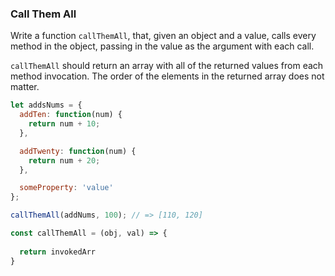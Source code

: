 ### Call Them All

Write a function `callThemAll`, that, given an object and a value, calls every
method in the object, passing in the value as the argument with each call.

`callThemAll` should return an array with all of the returned values from each
method invocation. The order of the elements in the returned array does not
matter.

```javascript
let addsNums = {
  addTen: function(num) {
    return num + 10;
  },

  addTwenty: function(num) {
    return num + 20;
  },

  someProperty: 'value'
};

callThemAll(addNums, 100); // => [110, 120]
```

```js
const callThemAll = (obj, val) => {
  
  return invokedArr
}
```